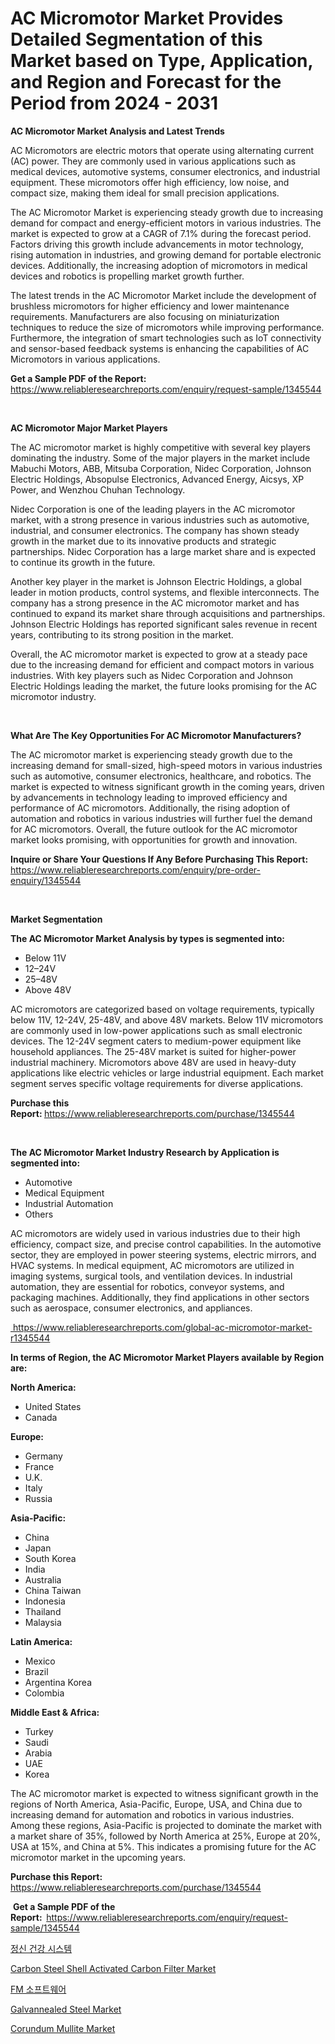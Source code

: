 <p><h1>AC Micromotor Market Provides Detailed Segmentation of this Market based on Type, Application, and Region and Forecast for the Period from 2024 - 2031</h1></p><p><strong>AC Micromotor Market Analysis and Latest Trends</strong></p>
<p><p>AC Micromotors are electric motors that operate using alternating current (AC) power. They are commonly used in various applications such as medical devices, automotive systems, consumer electronics, and industrial equipment. These micromotors offer high efficiency, low noise, and compact size, making them ideal for small precision applications.</p><p>The AC Micromotor Market is experiencing steady growth due to increasing demand for compact and energy-efficient motors in various industries. The market is expected to grow at a CAGR of 7.1% during the forecast period. Factors driving this growth include advancements in motor technology, rising automation in industries, and growing demand for portable electronic devices. Additionally, the increasing adoption of micromotors in medical devices and robotics is propelling market growth further.</p><p>The latest trends in the AC Micromotor Market include the development of brushless micromotors for higher efficiency and lower maintenance requirements. Manufacturers are also focusing on miniaturization techniques to reduce the size of micromotors while improving performance. Furthermore, the integration of smart technologies such as IoT connectivity and sensor-based feedback systems is enhancing the capabilities of AC Micromotors in various applications.</p></p>
<p><strong>Get a Sample PDF of the Report:&nbsp;</strong> <a href="https://www.reliableresearchreports.com/enquiry/request-sample/1345544">https://www.reliableresearchreports.com/enquiry/request-sample/1345544</a></p>
<p>&nbsp;</p>
<p><strong>AC Micromotor Major Market Players</strong></p>
<p><p>The AC micromotor market is highly competitive with several key players dominating the industry. Some of the major players in the market include Mabuchi Motors, ABB, Mitsuba Corporation, Nidec Corporation, Johnson Electric Holdings, Absopulse Electronics, Advanced Energy, Aicsys, XP Power, and Wenzhou Chuhan Technology.</p><p>Nidec Corporation is one of the leading players in the AC micromotor market, with a strong presence in various industries such as automotive, industrial, and consumer electronics. The company has shown steady growth in the market due to its innovative products and strategic partnerships. Nidec Corporation has a large market share and is expected to continue its growth in the future.</p><p>Another key player in the market is Johnson Electric Holdings, a global leader in motion products, control systems, and flexible interconnects. The company has a strong presence in the AC micromotor market and has continued to expand its market share through acquisitions and partnerships. Johnson Electric Holdings has reported significant sales revenue in recent years, contributing to its strong position in the market.</p><p>Overall, the AC micromotor market is expected to grow at a steady pace due to the increasing demand for efficient and compact motors in various industries. With key players such as Nidec Corporation and Johnson Electric Holdings leading the market, the future looks promising for the AC micromotor industry.</p></p>
<p>&nbsp;</p>
<p><strong>What Are The Key Opportunities For AC Micromotor Manufacturers?</strong></p>
<p><p>The AC micromotor market is experiencing steady growth due to the increasing demand for small-sized, high-speed motors in various industries such as automotive, consumer electronics, healthcare, and robotics. The market is expected to witness significant growth in the coming years, driven by advancements in technology leading to improved efficiency and performance of AC micromotors. Additionally, the rising adoption of automation and robotics in various industries will further fuel the demand for AC micromotors. Overall, the future outlook for the AC micromotor market looks promising, with opportunities for growth and innovation.</p></p>
<p><strong>Inquire or Share Your Questions If Any Before Purchasing This Report:</strong> <a href="https://www.reliableresearchreports.com/enquiry/pre-order-enquiry/1345544">https://www.reliableresearchreports.com/enquiry/pre-order-enquiry/1345544</a></p>
<p>&nbsp;</p>
<p><strong>Market Segmentation</strong></p>
<p><strong>The AC Micromotor Market Analysis by types is segmented into:</strong></p>
<p><ul><li>Below 11V</li><li>12–24V</li><li>25–48V</li><li>Above 48V</li></ul></p>
<p><p>AC micromotors are categorized based on voltage requirements, typically below 11V, 12-24V, 25-48V, and above 48V markets. Below 11V micromotors are commonly used in low-power applications such as small electronic devices. The 12-24V segment caters to medium-power equipment like household appliances. The 25-48V market is suited for higher-power industrial machinery. Micromotors above 48V are used in heavy-duty applications like electric vehicles or large industrial equipment. Each market segment serves specific voltage requirements for diverse applications.</p></p>
<p><strong>Purchase this Report:&nbsp;</strong><a href="https://www.reliableresearchreports.com/purchase/1345544">https://www.reliableresearchreports.com/purchase/1345544</a></p>
<p>&nbsp;</p>
<p><strong>The AC Micromotor Market Industry Research by Application is segmented into:</strong></p>
<p><ul><li>Automotive</li><li>Medical Equipment</li><li>Industrial Automation</li><li>Others</li></ul></p>
<p><p>AC micromotors are widely used in various industries due to their high efficiency, compact size, and precise control capabilities. In the automotive sector, they are employed in power steering systems, electric mirrors, and HVAC systems. In medical equipment, AC micromotors are utilized in imaging systems, surgical tools, and ventilation devices. In industrial automation, they are essential for robotics, conveyor systems, and packaging machines. Additionally, they find applications in other sectors such as aerospace, consumer electronics, and appliances.</p></p>
<p><a href="https://www.reliableresearchreports.com/global-ac-micromotor-market-r1345544">&nbsp;https://www.reliableresearchreports.com/global-ac-micromotor-market-r1345544</a></p>
<p><strong>In terms of Region, the AC Micromotor Market Players available by Region are:</strong></p>
<p>
    <p> <strong> North America: </strong>
        <ul>
            <li>United States</li>
            <li>Canada</li>
        </ul>
        </p> 
    <p> <strong> Europe: </strong>
        <ul>
            <li>Germany</li>
            <li>France</li>
            <li>U.K.</li>
            <li>Italy</li>
            <li>Russia</li>
        </ul>
        </p> 
    <p> <strong> Asia-Pacific: </strong>
        <ul>
            <li>China</li>
            <li>Japan</li>
            <li>South Korea</li>
            <li>India</li>
            <li>Australia</li>
            <li>China Taiwan</li>
            <li>Indonesia</li>
            <li>Thailand</li>
            <li>Malaysia</li>
        </ul>
        </p> 
    <p> <strong> Latin America: </strong>
        <ul>
            <li>Mexico</li>
            <li>Brazil</li>
            <li>Argentina Korea</li>
            <li>Colombia</li>
        </ul>
        </p> 
    <p> <strong> Middle East & Africa: </strong>
        <ul>
            <li>Turkey</li>
            <li>Saudi</li>
            <li>Arabia</li>
            <li>UAE</li>
            <li>Korea</li>
        </ul>
    </p>
    </p>
<p><p>The AC micromotor market is expected to witness significant growth in the regions of North America, Asia-Pacific, Europe, USA, and China due to increasing demand for automation and robotics in various industries. Among these regions, Asia-Pacific is projected to dominate the market with a market share of 35%, followed by North America at 25%, Europe at 20%, USA at 15%, and China at 5%. This indicates a promising future for the AC micromotor market in the upcoming years.</p></p>
<p><strong>Purchase this Report: </strong><a href="https://www.reliableresearchreports.com/purchase/1345544">https://www.reliableresearchreports.com/purchase/1345544</a></p>
<p>&nbsp;<strong>Get a Sample PDF of the Report:&nbsp;&nbsp;</strong><a href="https://www.reliableresearchreports.com/enquiry/request-sample/1345544">https://www.reliableresearchreports.com/enquiry/request-sample/1345544</a></p>
<p><strong></strong></p>
<p><p><a href="https://github.com/vseigx30c9a1j/Market-Research-Report-List-1/blob/main/904788837475.md">정신 건강 시스템</a></p><p><a href="https://github.com/angelajermaine/Market-Research-Report-List-3/blob/main/carbon-steel-shell-activated-carbon-filter-market.md">Carbon Steel Shell Activated Carbon Filter Market</a></p><p><a href="https://github.com/plelbej847484502/Market-Research-Report-List-1/blob/main/968828437474.md">FM 소프트웨어</a></p><p><a href="https://issuu.com/reportprime-2/docs/galvannealed-steel-market-size-2030.pptx">Galvannealed Steel Market</a></p><p><a href="https://issuu.com/reportprime-2/docs/corundum-mullite-market-size-2030.pptx">Corundum Mullite Market</a></p></p>